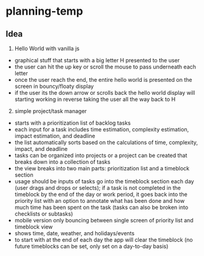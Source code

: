 # planning-temp

## Idea
1. Hello World with vanilla js 
  - graphical stuff that starts with a big letter H presented to the user
  - the user can hit the up key or scroll the mouse to pass underneath each letter 
  - once the user reach the end, the entire hello world is presented on the screen in bouncy/floaty display 
  - if the user its the down arrow or scrolls back the hello world display will starting working in reverse taking the user all the way back to H 
2. simple project/task manager 
  - starts with a prioritization list of backlog tasks
  - each input for a task includes time estimation, complexity estimation, impact estimation, and deadline 
  - the list automatically sorts based on the calculations of time, complexity, impact, and deadline 
  - tasks can be organized into projects or a project can be created that breaks down into a collection of tasks 
  - the view breaks into two main parts: prioritization list and a timeblock section
  - usage should be inputs of tasks go into the timeblock section each day (user drags and drops or selects); if a task is not completed in the timeblock by the end of the day or work period, it goes back into the priority list with an option to annotate what has been done and how much time has been spent on the task (tasks can also be broken into checklists or subtasks) 
  - mobile version only bouncing between single screen of priority list and timeblock view 
  - shows time, date, weather, and holidays/events 
  - to start with at the end of each day the app will clear the timeblock (no future timeblocks can be set, only set on a day-to-day basis) 
